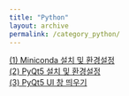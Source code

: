 ```yaml
---
title: "Python"
layout: archive
permalink: /category_python/
---
```

[(1) Miniconda 설치 및 환경설정](/python/conda_install)  
[(2) PyQt5 설치 및 환경설정](/python/pyqt_install)  
[(3) PyQt5 UI 창 띄우기](/python/pyqt5_1)
